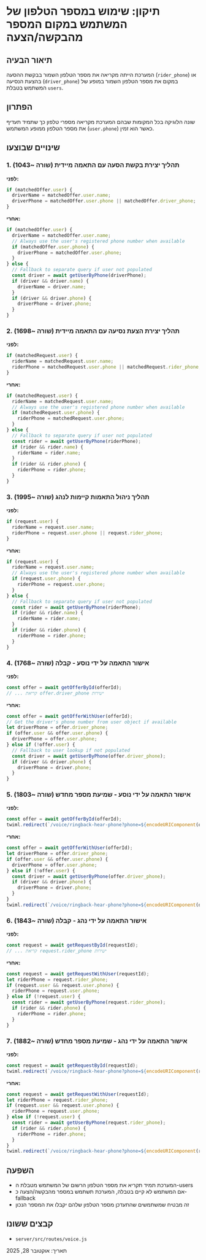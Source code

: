 # תיקון: שימוש במספר הטלפון של המשתמש במקום המספר מהבקשה/הצעה

## תיאור הבעיה
המערכת הייתה מקריאה את מספר הטלפון השמור בבקשת ההסעה (`rider_phone`) או בהצעת הנסיעה (`driver_phone`) במקום את מספר הטלפון השמור במופע של המשתמש בטבלת `users`.

## הפתרון
שונה הלוגיקה בכל המקומות שבהם המערכת מקריאה מספרי טלפון כך שתמיד תעדיף את מספר הטלפון ממופע המשתמש (`user.phone`) כאשר הוא זמין.

## שינויים שבוצעו

### 1. תהליך יצירת בקשת הסעה עם התאמה מיידית (שורה ~1043)
**לפני:**
```javascript
if (matchedOffer.user) {
  driverName = matchedOffer.user.name;
  driverPhone = matchedOffer.user.phone || matchedOffer.driver_phone;
}
```

**אחרי:**
```javascript
if (matchedOffer.user) {
  driverName = matchedOffer.user.name;
  // Always use the user's registered phone number when available
  if (matchedOffer.user.phone) {
    driverPhone = matchedOffer.user.phone;
  }
} else {
  // Fallback to separate query if user not populated
  const driver = await getUserByPhone(driverPhone);
  if (driver && driver.name) {
    driverName = driver.name;
  }
  if (driver && driver.phone) {
    driverPhone = driver.phone;
  }
}
```

### 2. תהליך יצירת הצעת נסיעה עם התאמה מיידית (שורה ~1698)
**לפני:**
```javascript
if (matchedRequest.user) {
  riderName = matchedRequest.user.name;
  riderPhone = matchedRequest.user.phone || matchedRequest.rider_phone;
}
```

**אחרי:**
```javascript
if (matchedRequest.user) {
  riderName = matchedRequest.user.name;
  // Always use the user's registered phone number when available
  if (matchedRequest.user.phone) {
    riderPhone = matchedRequest.user.phone;
  }
} else {
  // Fallback to separate query if user not populated
  const rider = await getUserByPhone(riderPhone);
  if (rider && rider.name) {
    riderName = rider.name;
  }
  if (rider && rider.phone) {
    riderPhone = rider.phone;
  }
}
```

### 3. תהליך ניהול התאמות קיימות לנהג (שורה ~1995)
**לפני:**
```javascript
if (request.user) {
  riderName = request.user.name;
  riderPhone = request.user.phone || request.rider_phone;
}
```

**אחרי:**
```javascript
if (request.user) {
  riderName = request.user.name;
  // Always use the user's registered phone number when available
  if (request.user.phone) {
    riderPhone = request.user.phone;
  }
} else {
  // Fallback to separate query if user not populated
  const rider = await getUserByPhone(riderPhone);
  if (rider && rider.name) {
    riderName = rider.name;
  }
  if (rider && rider.phone) {
    riderPhone = rider.phone;
  }
}
```

### 4. אישור התאמה על ידי נוסע - קבלה (שורה ~1768)
**לפני:**
```javascript
const offer = await getOfferById(offerId);
// ... קריאת offer.driver_phone ישירות
```

**אחרי:**
```javascript
const offer = await getOfferWithUser(offerId);
// Get the driver's phone number from user object if available
let driverPhone = offer.driver_phone;
if (offer.user && offer.user.phone) {
  driverPhone = offer.user.phone;
} else if (!offer.user) {
  // Fallback to user lookup if not populated
  const driver = await getUserByPhone(offer.driver_phone);
  if (driver && driver.phone) {
    driverPhone = driver.phone;
  }
}
```

### 5. אישור התאמה על ידי נוסע - שמיעת מספר מחדש (שורה ~1803)
**לפני:**
```javascript
const offer = await getOfferById(offerId);
twiml.redirect(`/voice/ringback-hear-phone?phone=${encodeURIComponent(offer.driver_phone)}&type=driver`);
```

**אחרי:**
```javascript
const offer = await getOfferWithUser(offerId);
let driverPhone = offer.driver_phone;
if (offer.user && offer.user.phone) {
  driverPhone = offer.user.phone;
} else if (!offer.user) {
  const driver = await getUserByPhone(offer.driver_phone);
  if (driver && driver.phone) {
    driverPhone = driver.phone;
  }
}
twiml.redirect(`/voice/ringback-hear-phone?phone=${encodeURIComponent(driverPhone)}&type=driver`);
```

### 6. אישור התאמה על ידי נהג - קבלה (שורה ~1843)
**לפני:**
```javascript
const request = await getRequestById(requestId);
// ... קריאת request.rider_phone ישירות
```

**אחרי:**
```javascript
const request = await getRequestWithUser(requestId);
let riderPhone = request.rider_phone;
if (request.user && request.user.phone) {
  riderPhone = request.user.phone;
} else if (!request.user) {
  const rider = await getUserByPhone(request.rider_phone);
  if (rider && rider.phone) {
    riderPhone = rider.phone;
  }
}
```

### 7. אישור התאמה על ידי נהג - שמיעת מספר מחדש (שורה ~1882)
**לפני:**
```javascript
const request = await getRequestById(requestId);
twiml.redirect(`/voice/ringback-hear-phone?phone=${encodeURIComponent(request.rider_phone)}&type=passenger`);
```

**אחרי:**
```javascript
const request = await getRequestWithUser(requestId);
let riderPhone = request.rider_phone;
if (request.user && request.user.phone) {
  riderPhone = request.user.phone;
} else if (!request.user) {
  const rider = await getUserByPhone(request.rider_phone);
  if (rider && rider.phone) {
    riderPhone = rider.phone;
  }
}
twiml.redirect(`/voice/ringback-hear-phone?phone=${encodeURIComponent(riderPhone)}&type=passenger`);
```

## השפעה
- המערכת תמיד תקריא את מספר הטלפון הרשום של המשתמש מטבלת ה-users
- אם המשתמש לא קיים בטבלה, המערכת תשתמש במספר מהבקשה/הצעה כ-fallback
- זה מבטיח שמשתמשים שהתעדכן מספר הטלפון שלהם יקבלו את המספר הנכון

## קבצים ששונו
- `server/src/routes/voice.js`

תאריך: אוקטובר 28, 2025
